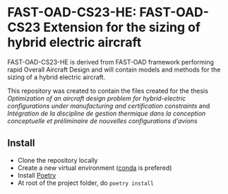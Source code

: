
FAST-OAD-CS23-HE: FAST-OAD-CS23 Extension for the sizing of hybrid electric aircraft
======================================================================================

FAST-OAD-CS23-HE is derived from FAST-OAD framework performing rapid Overall Aircraft Design and 
will contain models and methods for the sizing of a hybrid electric aircraft. 

This repository was created to contain the files created for the thesis *Optimization of an 
aircraft design problem for hybrid-electric configurations
under manufacturing and certification constraints* and *Intégration de la discipline de gestion 
thermique dans la conception conceptuelle et préliminaire de nouvelles configurations d'avions*

Install
-------

* Clone the repository locally
* Create a new virtual environment ([conda](https://docs.conda.io/en/latest/) is prefered)
* Install [Poetry](https://python-poetry.org/docs/)
* At root of the project folder, do `poetry install`
